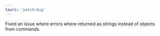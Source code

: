 ```yaml
---
tauri: 'patch:bug'
---
```


Fixed an issue where errors where returned as strings instead of objects from commands.
